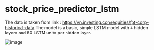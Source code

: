 # stock_price_predictor_lstm

The data is taken from link : https://vn.investing.com/equities/fpt-corp-historical-data
The model is a basic, simple LSTM model with 4 hidden layers and 50 LSTM units per hidden layer.

![image](https://github.com/user-attachments/assets/98d4e38f-1192-45c6-b318-4d512fb40fce)

